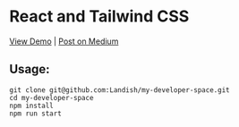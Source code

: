 # React and Tailwind CSS

[View Demo](https://landish.github.io/my-developer-space/) |
[Post on Medium](https://medium.com/@Landish/how-to-use-tailwind-css-with-react-16e9d478b8b1)

## Usage:

```
git clone git@github.com:Landish/my-developer-space.git
cd my-developer-space
npm install
npm run start
```
